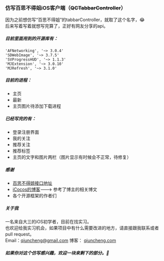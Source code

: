 ### 仿写百思不得姐iOS客户端（~~QCTabbarController~~）

因为之前想仿写“百思不得姐”的tabbarController，就取了这个名字，😂  <br >
后来写着写着就想写完算了，正好有网友分享的api。
##### 目前里面用到的开源库有： 
```objc
'AFNetworking', '~> 3.0.4'
'SDWebImage', '~> 3.7.5'
'SVProgressHUD', '~> 1.1.3'
'MJExtension', '~> 3.0.10'
'MJRefresh', '~> 3.1.0' 
```
##### 目前的进程：  
- 主页
- 最新
- 主页图片待添加下载进程

##### 已经写完的有：
- 登录注册界面
- 我的关注
- 推荐关注
- 推荐标签
- 主页的文字和图片两栏（图片显示有时候会不正常，待修复）


##### 感谢
- [百思不得姐接口地址](https://www.showapi.com/api/lookPoint/255)
- [iCocos的博客](http://www.cnblogs.com/iCocos/)---> 参考了博主的相关博文
- 各个开源框架的作者们

##### 关于我
一名来自大三的iOS初学者，目前在找实习。  
也欢迎给我实习机会，如果项目中有什么需要改进的地方，请直接跟我联系或者pull request。  
Email：<a href = "mailTo: qiuncheng@gmail.com&subject=关于你仿写的《百思不得姐》我想和你谈谈">qiuncheng@gmail.com</a>
博客： [qiuncheng.com](http://qiuncheng.com)

##### 如果你对这个仿写感兴趣，欢迎一块来剩下的部分。😬

